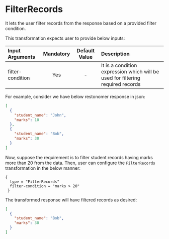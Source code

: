 # FilterRecords

It lets the user filter records from the response based on a provided filter condition.

This transformation expects user to provide below inputs:

| Input Arguments  | Mandatory | Default Value | Description                                                                    |
|:-----------------|:---------:|:-------------:|:-------------------------------------------------------------------------------|
| filter-condition |    Yes    |       -       | It is a condition expression which will be used for filtering required records |

For example, consider we have below restonomer response in json:

```json
[
  {
    "student_name": "John",
    "marks": 10
  },
  {
    "student_name": "Bob",
    "marks": 30
  }
]
```

Now, suppose the requirement is to filter student records having marks more than 20 from the data.
Then, user can configure the `FilterRecords` transformation in the below manner:

```hocon
{
  type = "FilterRecords"
  filter-condition = "marks > 20"
 }
```

The transformed response will have filtered records as desired:

```json
[
  {
    "student_name": "Bob",
    "marks": 30
  }
]
```
